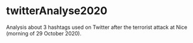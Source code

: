 # twitterAnalyse2020
Analysis about 3 hashtags used on Twitter after the terrorist attack at Nice (morning of 29 October 2020).
